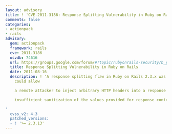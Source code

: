 ```yaml
---
layout: advisory
title: ! 'CVE-2011-3186: Response Splitting Vulnerability in Ruby on Rails'
comments: false
categories:
- actionpack
- rails
advisory:
  gem: actionpack
  framework: rails
  cve: 2011-3186
  osvdb: 74616
  url: https://groups.google.com/forum/#!topic/rubyonrails-security/b_yTveAph2g
  title: Response Splitting Vulnerability in Ruby on Rails
  date: 2011-08-16
  description: ! 'A response splitting flaw in Ruby on Rails 2.3.x was reported that
    could allow

    a remote attacker to inject arbitrary HTTP headers into a response due to

    insufficient sanitization of the values provided for response content types.

'
  cvss_v2: 4.3
  patched_versions:
  - ! '>= 2.3.13'
---
```

